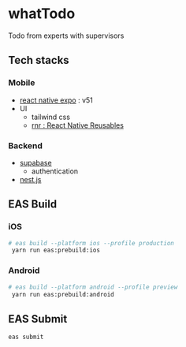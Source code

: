 # whatTodo

Todo from experts with supervisors

## Tech stacks

### Mobile

- [react native expo](https://expo.dev/) : v51
- UI
  - tailwind css
  - [rnr : React Native Reusables](https://rnr-docs.vercel.app/getting-started/introduction/)

### Backend

- [supabase](https://supabase.com/)
  - authentication
- [nest.js](https://nestjs.com/)

## EAS Build

### iOS

```bash
# eas build --platform ios --profile production
 yarn run eas:prebuild:ios
```

### Android

```bash
# eas build --platform android --profile preview
 yarn run eas:prebuild:android
```

## EAS Submit

```bash
eas submit
```
